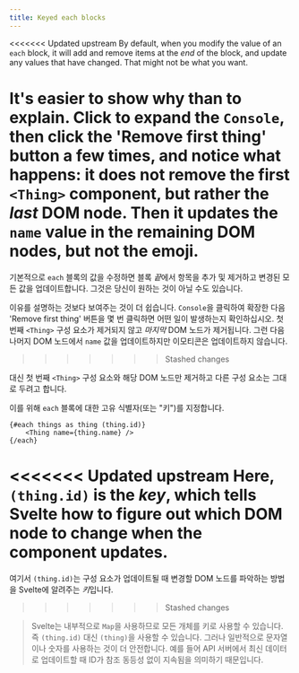 ```yaml
---
title: Keyed each blocks
---
```


<<<<<<< Updated upstream
By default, when you modify the value of an `each` block, it will add and remove items at the _end_ of the block, and update any values that have changed. That might not be what you want.

It's easier to show why than to explain. Click to expand the `Console`, then click the 'Remove first thing' button a few times, and notice what happens: it does not remove the first `<Thing>` component, but rather the _last_ DOM node. Then it updates the `name` value in the remaining DOM nodes, but not the emoji.
=======
기본적으로 `each` 블록의 값을 수정하면 블록 *끝*에서 항목을 추가 및 제거하고 변경된 모든 값을 업데이트합니다. 그것은 당신이 원하는 것이 아닐 수도 있습니다.

이유를 설명하는 것보다 보여주는 것이 더 쉽습니다. `Console`을 클릭하여 확장한 다음 'Remove first thing' 버튼을 몇 번 클릭하면 어떤 일이 발생하는지 확인하십시오. 첫 번째 `<Thing>` 구성 요소가 제거되지 않고 *마지막* DOM 노드가 제거됩니다. 그런 다음 나머지 DOM 노드에서 `name` 값을 업데이트하지만 이모티콘은 업데이트하지 않습니다.
>>>>>>> Stashed changes

대신 첫 번째 `<Thing>` 구성 요소와 해당 DOM 노드만 제거하고 다른 구성 요소는 그대로 두려고 합니다.

이를 위해 `each` 블록에 대한 고유 식별자(또는 "키")를 지정합니다.

```svelte
{#each things as thing (thing.id)}
	<Thing name={thing.name} />
{/each}
```

<<<<<<< Updated upstream
Here, `(thing.id)` is the _key_, which tells Svelte how to figure out which DOM node to change when the component updates.
=======
여기서 `(thing.id)`는 구성 요소가 업데이트될 때 변경할 DOM 노드를 파악하는 방법을 Svelte에 알려주는 *키*입니다.
>>>>>>> Stashed changes

> Svelte는 내부적으로 `Map`을 사용하므로 모든 개체를 키로 사용할 수 있습니다. 즉 `(thing.id)` 대신 `(thing)`을 사용할 수 있습니다. 그러나 일반적으로 문자열이나 숫자를 사용하는 것이 더 안전합니다. 예를 들어 API 서버에서 최신 데이터로 업데이트할 때 ID가 참조 동등성 없이 지속됨을 의미하기 때문입니다.
